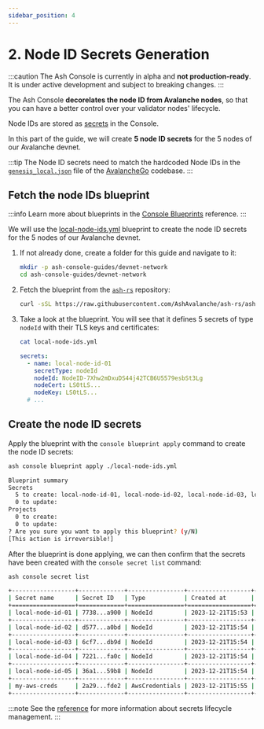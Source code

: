 ```yaml
---
sidebar_position: 4
---
```


# 2. Node ID Secrets Generation

:::caution
The Ash Console is currently in alpha and **not production-ready**. It is under active development and subject to breaking changes.
:::

The Ash Console **decorelates the node ID from Avalanche nodes**, so that you can have a better control over your validator nodes' lifecycle.

Node IDs are stored as [secrets](/docs/console/glossary#secret) in the Console.

In this part of the guide, we will create **5 node ID secrets** for the 5 nodes of our Avalanche devnet.

:::tip
The Node ID secrets need to match the hardcoded Node IDs in the [`genesis_local.json`](https://github.com/ava-labs/avalanchego/blob/master/genesis/genesis_local.json#L47) file of the [AvalancheGo](https://github.com/ava-labs/avalanchego) codebase.
:::

## Fetch the node IDs blueprint

:::info
Learn more about blueprints in the [Console Blueprints](/docs/console/reference/blueprints) reference.
:::

We will use the [local-node-ids.yml](https://github.com/AshAvalanche/ash-rs/blob/main/crates/ash_cli/examples/console/blueprint/local-node-ids.yml) blueprint to create the node ID secrets for the 5 nodes of our Avalanche devnet.

1. If not already done, create a folder for this guide and navigate to it:

   ```bash
   mkdir -p ash-console-guides/devnet-network
   cd ash-console-guides/devnet-network
   ```

2. Fetch the blueprint from the [`ash-rs`](https://github.com/AshAvalanche/ash-rs/blob/main/crates/ash_cli/examples/console/blueprint/local-node-ids.yml) repository:

   ```bash
   curl -sSL https://raw.githubusercontent.com/AshAvalanche/ash-rs/ash-console-alpha/crates/ash_cli/examples/console/blueprint/local-node-ids.yml -o local-node-ids.yml
   ```

3. Take a look at the blueprint. You will see that it defines 5 secrets of type `nodeId` with their TLS keys and certificates:
   ```bash title="Command"
   cat local-node-ids.yml
   ```
   ```yaml title="Output"
   secrets:
     - name: local-node-id-01
       secretType: nodeId
       nodeId: NodeID-7Xhw2mDxuDS44j42TCB6U5579esbSt3Lg
       nodeCert: LS0tLS...
       nodeKey: LS0tLS...
     # ...
   ```

## Create the node ID secrets

Apply the blueprint with the `console blueprint apply` command to create the node ID secrets:

```bash title="Command"
ash console blueprint apply ./local-node-ids.yml
```

```bash title="Confirmation prompt"
Blueprint summary
Secrets
  5 to create: local-node-id-01, local-node-id-02, local-node-id-03, local-node-id-04, local-node-id-05
  0 to update:
Projects
  0 to create:
  0 to update:
? Are you sure you want to apply this blueprint? (y/N)
[This action is irreversible!]
```

After the blueprint is done applying, we can then confirm that the secrets have been created with the `console secret list` command:

```bash title="Command"
ash console secret list
```

```bash title="Output"
+------------------+-------------+----------------+------------------+---------+
| Secret name      | Secret ID   | Type           | Created at       | Used by |
+==================+=============+================+==================+=========+
| local-node-id-01 | 7738...a900 | NodeId         | 2023-12-21T15:53 | 0       |
+------------------+-------------+----------------+------------------+---------+
| local-node-id-02 | d577...a0bd | NodeId         | 2023-12-21T15:54 | 0       |
+------------------+-------------+----------------+------------------+---------+
| local-node-id-03 | 6cf7...db9d | NodeId         | 2023-12-21T15:54 | 0       |
+------------------+-------------+----------------+------------------+---------+
| local-node-id-04 | 7221...fa0c | NodeId         | 2023-12-21T15:54 | 0       |
+------------------+-------------+----------------+------------------+---------+
| local-node-id-05 | 36a1...59b8 | NodeId         | 2023-12-21T15:54 | 0       |
+------------------+-------------+----------------+------------------+---------+
| my-aws-creds     | 2a29...fde2 | AwsCredentials | 2023-12-21T15:55 | 0       |
+------------------+-------------+----------------+------------------+---------+
```

:::note
See the [reference](/docs/console/reference/secret-management) for more information about secrets lifecycle management.
:::
